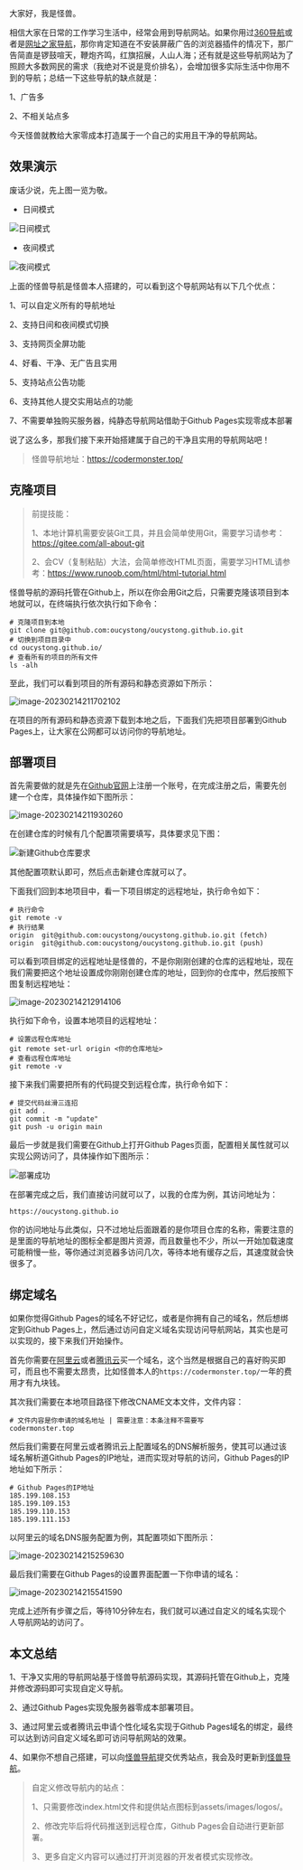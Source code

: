 大家好，我是怪兽。

相信大家在日常的工作学习生活中，经常会用到导航网站。如果你用过[360导航](https://hao.360.com/)或者是[网址之家导航](https://www.hao123.sh/)，那你肯定知道在不安装屏蔽广告的浏览器插件的情况下，那广告简直是锣鼓喧天，鞭炮齐鸣，红旗招展，人山人海；还有就是这些导航网站为了照顾大多数网民的需求（我绝对不说是竞价排名），会增加很多实际生活中你用不到的导航；总结一下这些导航的缺点就是：

1、广告多

2、不相关站点多

今天怪兽就教给大家零成本打造属于一个自己的实用且干净的导航网站。

## 效果演示

废话少说，先上图一览为敬。

* 日间模式

![日间模式](assets/日间模式.png)

* 夜间模式

![夜间模式](assets/夜间模式.png)

上面的怪兽导航是怪兽本人搭建的，可以看到这个导航网站有以下几个优点：

1、可以自定义所有的导航地址

2、支持日间和夜间模式切换

3、支持网页全屏功能

4、好看、干净、无广告且实用

5、支持站点公告功能

6、支持其他人提交实用站点的功能

7、不需要单独购买服务器，纯静态导航网站借助于Github Pages实现零成本部署

说了这么多，那我们接下来开始搭建属于自己的干净且实用的导航网站吧！

>怪兽导航地址：https://codermonster.top/

## 克隆项目

>前提技能：
>
>1、本地计算机需要安装Git工具，并且会简单使用Git，需要学习请参考：https://gitee.com/all-about-git
>
>2、会CV（复制粘贴）大法，会简单修改HTML页面，需要学习HTML请参考：https://www.runoob.com/html/html-tutorial.html

怪兽导航的源码托管在Github上，所以在你会用Git之后，只需要克隆该项目到本地就可以，在终端执行依次执行如下命令：

```shell
# 克隆项目到本地
git clone git@github.com:oucystong/oucystong.github.io.git
# 切换到项目目录中
cd oucystong.github.io/
# 查看所有的项目的所有文件
ls -alh
```

至此，我们可以看到项目的所有源码和静态资源如下所示：

![image-20230214211702102](assets/image-20230214211702102.png)

在项目的所有源码和静态资源下载到本地之后，下面我们先把项目部署到Github Pages上，让大家在公网都可以访问你的导航地址。

## 部署项目

首先需要做的就是先在[Github官网](https://github.com/)上注册一个账号，在完成注册之后，需要先创建一个仓库，具体操作如下图所示：

![image-20230214211930260](assets/image-20230214211930260.png)

在创建仓库的时候有几个配置项需要填写，具体要求见下图：

![新建Github仓库要求](assets/新建Github仓库要求.png)

其他配置项默认即可，然后点击新建仓库就可以了。

下面我们回到本地项目中，看一下项目绑定的远程地址，执行命令如下：

```shell
# 执行命令
git remote -v
# 执行结果
origin	git@github.com:oucystong/oucystong.github.io.git (fetch)
origin	git@github.com:oucystong/oucystong.github.io.git (push)
```

可以看到项目绑定的远程地址是怪兽的，不是你刚刚创建的仓库的远程地址，现在我们需要把这个地址设置成你刚刚创建仓库的地址，回到你的仓库中，然后按照下图复制远程地址：

![image-20230214212914106](assets/image-20230214212914106.png)

执行如下命令，设置本地项目的远程地址：

```shell
# 设置远程仓库地址
git remote set-url origin <你的仓库地址>
# 查看远程仓库地址
git remote -v
```

接下来我们需要把所有的代码提交到远程仓库，执行命令如下：

```shell
# 提交代码丝滑三连招
git add .
git commit -m "update"
git push -u origin main
```

最后一步就是我们需要在Github上打开Github Pages页面，配置相关属性就可以实现公网访问了，具体操作如下图所示：

![部署成功](assets/部署成功.png)

在部署完成之后，我们直接访问就可以了，以我的仓库为例，其访问地址为：

`https://oucystong.github.io`

你的访问地址与此类似，只不过地址后面跟着的是你项目仓库的名称，需要注意的是里面的导航地址的图标全都是图片资源，而且数量也不少，所以一开始加载速度可能稍慢一些，等你通过浏览器多访问几次，等待本地有缓存之后，其速度就会快很多了。

## 绑定域名

如果你觉得Github Pages的域名不好记忆，或者是你拥有自己的域名，然后想绑定到Github Pages上，然后通过访问自定义域名实现访问导航网站，其实也是可以实现的，接下来我们开始操作。

首先你需要在[阿里云](https://www.aliyun.com/)或者[腾讯云](https://cloud.tencent.com/)买一个域名，这个当然是根据自己的喜好购买即可，而且也不需要太昂贵，比如怪兽本人的`https://codermonster.top/`一年的费用才有九块钱。

其次我们需要在本地项目路径下修改CNAME文本文件，文件内容：

```shell
# 文件内容是你申请的域名地址 | 需要注意：本条注释不需要写
codermonster.top
```

然后我们需要在阿里云或者腾讯云上配置域名的DNS解析服务，使其可以通过该域名解析道Github Pages的IP地址，进而实现对导航的访问，Github Pages的IP地址如下所示：

```shell
# Github Pages的IP地址
185.199.108.153
185.199.109.153
185.199.110.153
185.199.111.153
```

以阿里云的域名DNS服务配置为例，其配置项如下图所示：

![image-20230214215259630](assets/image-20230214215259630.png)

最后我们需要在Github Pages的设置界面配置一下你申请的域名：

![image-20230214215541590](assets/image-20230214215541590.png)

完成上述所有步骤之后，等待10分钟左右，我们就可以通过自定义的域名实现个人导航网站的访问了。

## 本文总结

1、干净又实用的导航网站基于怪兽导航源码实现，其源码托管在Github上，克隆并修改源码即可实现自定义导航。

2、通过Github Pages实现免服务器零成本部署项目。

3、通过阿里云或者腾讯云申请个性化域名实现于Github Pages域名的绑定，最终可以达到访问自定义域名即可访问导航网站的效果。

4、如果你不想自己搭建，可以向[怪兽导航](https://codermonster.top/)提交优秀站点，我会及时更新到[怪兽导航](https://codermonster.top/)。

>自定义修改导航内的站点：
>
>1、只需要修改index.html文件和提供站点图标到assets/images/logos/。
>
>2、修改完毕后将代码推送到远程仓库，Github Pages会自动进行更新部署。
>
>3、更多自定义内容可以通过打开浏览器的开发者模式实现修改。